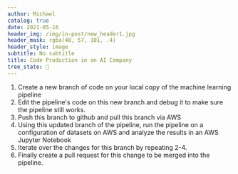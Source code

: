 ```yaml
---
author: Michael
catalog: true
date: 2021-05-16
header_img: /img/in-post/new_header1.jpg
header_mask: rgba(40, 57, 101, .4)
header_style: image
subtitle: No subtitle
title: Code Production in an AI Company
tree_state: 🌱
---
```


1. Create a new branch of code on your local copy of the machine learning pipeline
2. Edit the pipeline's code on this new branch and debug it to make sure the pipeline still works.
3. Push this branch to github and pull this branch via AWS
4. Using this updated branch of the pipeline, run the pipeline on a configuration of datasets on AWS and analyze the results in an AWS Jupyter Notebook
5. Iterate over the changes for this branch by repeating 2-4.
6. Finally create a pull request for this change to be merged into the pipeline.